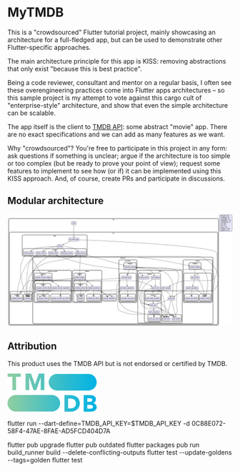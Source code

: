 # MyTMDB

This is a "crowdsourced" Flutter tutorial project, mainly showcasing an architecture for a full-fledged app, but can be used to demonstrate other Flutter-specific approaches.

The main architecture principle for this app is KISS: removing abstractions that only exist "because this is best practice".

Being a code reviewer, consultant and mentor on a regular basis, I often see these overengineering practices come into Flutter apps architectures – so this sample project is my attempt to vote against this cargo cult of "enterprise-style" architecture, and show that even the simple architecture can be scalable.

The app itself is the client to [TMDB API][1]: some abstract "movie" app. There are no exact specifications and we can add as many features as we want.

Why "crowdsourced"? You're free to participate in this project in any form: ask questions if something is unclear; argue if the architecture is too simple or too complex (but be ready to prove your point of view); request some features to implement to see how (or if) it can be implemented using this KISS approach. And, of course, create PRs and participate in discussions.

## Modular architecture

![Dependencies graph](deps.png)

## Attribution

This product uses the TMDB API but is not endorsed or certified by TMDB.

<img width="200" src="tmdb_logo.svg"/>

[1]: https://developers.themoviedb.org/3/getting-started/introduction

flutter run --dart-define=TMDB_API_KEY=$TMDB_API_KEY -d 0C88E072-58F4-47AE-8FAE-AD5FCD404D7A

flutter pub upgrade
flutter pub outdated
flutter packages pub run build_runner build --delete-conflicting-outputs
flutter test --update-goldens --tags=golden
flutter test
